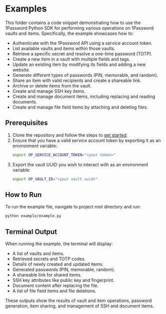 # Examples
This folder contains a code snippet demonstrating how to use the 1Password Python SDK for performing various operations on 1Password vaults and items. Specifically, the example showcases how to:

- Authenticate with the 1Password API using a service account token.
- List available vaults and items within those vaults.
- Retrieve a specific secret and resolve a one-time password (TOTP).
- Create a new item in a vault with multiple fields and tags.
- Update an existing item by modifying its fields and adding a new website.
- Generate different types of passwords (PIN, memorable, and random).
- Share an item with valid recipients and create a shareable link.
- Archive or delete items from the vault.
- Create and manage SSH key items.
- Create and manage document items, including replacing and reading documents.
- Create and manage file field items by attaching and deleting files.

## Prerequisites

1. Clone the repository and follow the steps to [get started](https://github.com/1Password/onepassword-sdk-python/blob/main/README.md).
2. Ensure that you have a valid service account token by exporting it as an environment variable:
    ```bash
    export OP_SERVICE_ACCOUNT_TOKEN="<your token>"
    ```
3. Export the vault UUID you wish to interact with as an environment variable:
    ```bash
    export OP_VAULT_ID="<your vault uuid>"
    ```

## How to Run

To run the example file, navigate to project root directory and run: 
```bash
python example/example.py
```

## Terminal Output

When running the example, the terminal will display:

- A list of vaults and items.
- Retrieved secrets and TOTP codes.
- Details of newly created and updated items.
- Generated passwords (PIN, memorable, random).
- A shareable link for shared items.
- SSH key attributes like public key and fingerprint.
- Document content after replacing the file.
- A list of file field items and file deletions.

These outputs show the results of vault and item operations, password generation, item sharing, and management of SSH and document items.
